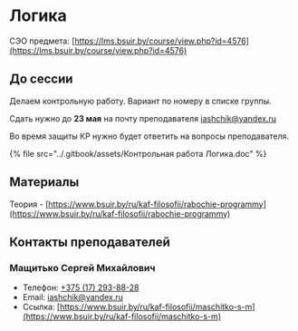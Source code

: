 # Логика

СЭО предмета: [https://lms.bsuir.by/course/view.php?id=4576](https://lms.bsuir.by/course/view.php?id=4576)

## До сессии

Делаем контрольную работу. Вариант по номеру в списке группы.

Сдать нужно до **23 мая** на почту преподавателя iashchik@yandex.ru

Во время защиты КР нужно будет ответить на вопросы преподавателя.

{% file src="../.gitbook/assets/Контрольная работа Логика.doc" %}

## Материалы

Теория - [https://www.bsuir.by/ru/kaf-filosofii/rabochie-programmy](https://www.bsuir.by/ru/kaf-filosofii/rabochie-programmy)

## Контакты преподавателей

### Мащитько Сергей Михайлович

* Телефон: [+375 (17) 293-88-28](tel:375172938828)
* Email: [iashchik@yandex.ru](mailto:iashchik@yandex.ru)
* Ссылка: [https://www.bsuir.by/ru/kaf-filosofii/maschitko-s-m](https://www.bsuir.by/ru/kaf-filosofii/maschitko-s-m)

